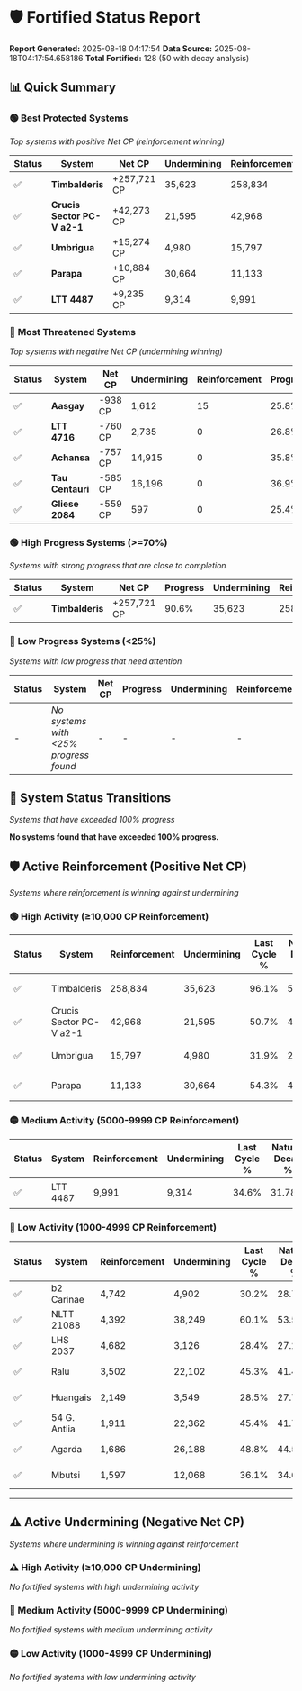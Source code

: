 # 🛡️ Fortified Status Report

**Report Generated:** 2025-08-18 04:17:54
**Data Source:** 2025-08-18T04:17:54.658186
**Total Fortified:** 128 (50 with decay analysis)

## 📊 Quick Summary

### 🟢 **Best Protected Systems**
*Top systems with positive Net CP (reinforcement winning)*

| Status | System | Net CP | Undermining | Reinforcement | Progress |
|--------|--------|--------|-------------|---------------|----------|
| ✅ | **Timbalderis** | +257,721 CP | 35,623 | 258,834 | 90.6% |
| ✅ | **Crucis Sector PC-V a2-1** | +42,273 CP | 21,595 | 42,968 | 47.4% |
| ✅ | **Umbrigua** | +15,274 CP | 4,980 | 15,797 | 31.1% |
| ✅ | **Parapa** | +10,884 CP | 30,664 | 11,133 | 49.6% |
| ✅ | **LTT 4487** | +9,235 CP | 9,314 | 9,991 | 33.2% |

### 🔴 **Most Threatened Systems**
*Top systems with negative Net CP (undermining winning)*

| Status | System | Net CP | Undermining | Reinforcement | Progress |
|--------|--------|--------|-------------|---------------|----------|
| ✅ | **Aasgay** | -938 CP | 1,612 | 15 | 25.8% |
| ✅ | **LTT 4716** | -760 CP | 2,735 | 0 | 26.8% |
| ✅ | **Achansa** | -757 CP | 14,915 | 0 | 35.8% |
| ✅ | **Tau Centauri** | -585 CP | 16,196 | 0 | 36.9% |
| ✅ | **Gliese 2084** | -559 CP | 597 | 0 | 25.4% |

### 🟢 **High Progress Systems (>=70%)**
*Systems with strong progress that are close to completion*

| Status | System | Net CP | Progress | Undermining | Reinforcement |
|--------|--------|--------|----------|-------------|---------------|
| ✅ | **Timbalderis** | +257,721 CP | 90.6% | 35,623 | 258,834 |

### 🔴 **Low Progress Systems (<25%)**
*Systems with low progress that need attention*

| Status | System | Net CP | Progress | Undermining | Reinforcement |
|--------|--------|--------|----------|-------------|---------------|
| - | *No systems with <25% progress found* | - | - | - | - |
## 🔄 System Status Transitions
*Systems that have exceeded 100% progress*

**No systems found that have exceeded 100% progress.**

## 🛡️ Active Reinforcement (Positive Net CP)
*Systems where reinforcement is winning against undermining*

### 🟢 High Activity (≥10,000 CP Reinforcement)

| Status | System | Reinforcement | Undermining | Last Cycle % | Natural Decay % | Current Progress % | Current CP | Net CP | Activity |
|--------|--------|---------------|-------------|--------------|-----------------|-------------------|------------|--------|----------|
| ✅ | Timbalderis | 258,834 | 35,623 | 96.1% | 50.95% | 90.6% | 588,900 | +257,721 | 🟢 High Reinforcement |
| ✅ | Crucis Sector PC-V a2-1 | 42,968 | 21,595 | 50.7% | 40.90% | 47.4% | 308,100 | +42,273 | 🟢 High Reinforcement |
| ✅ | Umbrigua | 15,797 | 4,980 | 31.9% | 28.75% | 31.1% | 202,150 | +15,274 | 🟢 High Reinforcement |
| ✅ | Parapa | 11,133 | 30,664 | 54.3% | 47.93% | 49.6% | 322,400 | +10,884 | 🟢 High Reinforcement |

### 🟡 Medium Activity (5000-9999 CP Reinforcement)

| Status | System | Reinforcement | Undermining | Last Cycle % | Natural Decay % | Current Progress % | Current CP | Net CP | Activity |
|--------|--------|---------------|-------------|--------------|-----------------|-------------------|------------|--------|----------|
| ✅ | LTT 4487 | 9,991 | 9,314 | 34.6% | 31.78% | 33.2% | 215,800 | +9,235 | 🟡 Medium Reinforcement |

### 🔴 Low Activity (1000-4999 CP Reinforcement)

| Status | System | Reinforcement | Undermining | Last Cycle % | Natural Decay % | Current Progress % | Current CP | Net CP | Activity |
|--------|--------|---------------|-------------|--------------|-----------------|-------------------|------------|--------|----------|
| ✅ | b2 Carinae | 4,742 | 4,902 | 30.2% | 28.74% | 29.4% | 191,100 | +4,285 | 🔵 Low Reinforcement |
| ✅ | NLTT 21088 | 4,392 | 38,249 | 60.1% | 53.56% | 54.2% | 352,300 | +4,181 | 🔵 Low Reinforcement |
| ✅ | LHS 2037 | 4,682 | 3,126 | 28.4% | 27.28% | 27.9% | 181,349 | +4,024 | 🔵 Low Reinforcement |
| ✅ | Ralu | 3,502 | 22,102 | 45.3% | 41.43% | 41.9% | 272,350 | +3,028 | 🔵 Low Reinforcement |
| ✅ | Huangais | 2,149 | 3,549 | 28.5% | 27.74% | 28.0% | 182,000 | +1,690 | 🔵 Low Reinforcement |
| ✅ | 54 G. Antlia | 1,911 | 22,362 | 45.4% | 41.75% | 42.0% | 273,000 | +1,608 | 🔵 Low Reinforcement |
| ✅ | Agarda | 1,686 | 26,188 | 48.8% | 44.59% | 44.8% | 291,199 | +1,392 | 🔵 Low Reinforcement |
| ✅ | Mbutsi | 1,597 | 12,068 | 36.1% | 34.03% | 34.2% | 222,300 | +1,129 | 🔵 Low Reinforcement |


---

## ⚠️ Active Undermining (Negative Net CP)
*Systems where undermining is winning against reinforcement*

### ⚠️ High Activity (≥10,000 CP Undermining)

*No fortified systems with high undermining activity*

### 🔶 Medium Activity (5000-9999 CP Undermining)

*No fortified systems with medium undermining activity*

### 🟡 Low Activity (1000-4999 CP Undermining)

*No fortified systems with low undermining activity*
